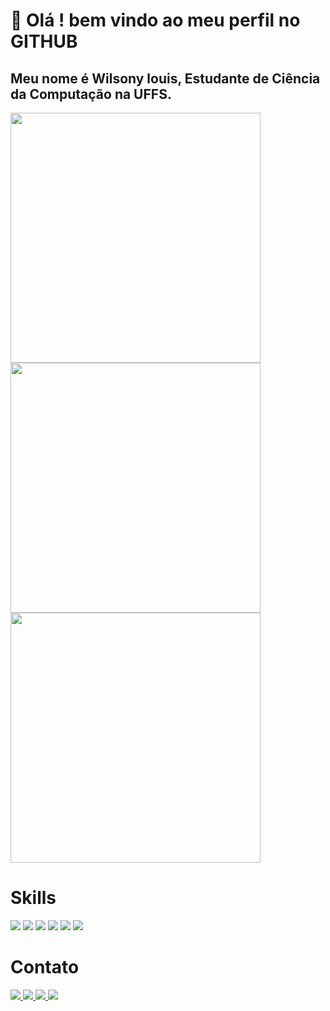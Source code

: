 # 👋 Olá ! bem vindo ao meu perfil no GITHUB
## Meu nome é Wilsony louis, Estudante de Ciência da Computação na UFFS. 
<img src = "https://camo.githubusercontent.com/5111008c098c5ad82f4c370cf8a1df7c1fca8115284a02687a41f0930d0b7a9e/68747470733a2f2f6769746875622d726561646d652d73746174732e76657263656c2e6170702f6170693f757365726e616d653d536f6e792d617274267468656d653d7675652d6461726b2673686f775f69636f6e733d7472756526686964655f626f726465723d7472756526636f756e745f707269766174653d74727565" width = "400"/>
<img src = "https://camo.githubusercontent.com/ad84c3223e4e9198cfdcee968654fb8f03e1c2802f92bba6a44f4ee5bc511135/68747470733a2f2f6769746875622d726561646d652d73747265616b2d73746174732e6865726f6b756170702e636f6d2f3f757365723d536f6e792d617274267468656d653d7675652d6461726b26686964655f626f726465723d74727565" width = "400"/>
<img src = "https://camo.githubusercontent.com/2d24815f6e0f86c489408247885538c4245ffff9b9a5a2980291eee8d92d8efa/68747470733a2f2f6769746875622d726561646d652d73746174732e76657263656c2e6170702f6170692f746f702d6c616e67732f3f757365726e616d653d536f6e792d617274267468656d653d7675652d6461726b2673686f775f69636f6e733d7472756526686964655f626f726465723d74727565266c61796f75743d636f6d70616374" width = "400"/>

# Skills
<div>
   <img src = "https://img.shields.io/badge/Python-3776AB?style=for-the-badge&logo=python&logoColor=white"/>
      <img src = "https://img.shields.io/badge/HTML-239120?style=for-the-badge&logo=html5&logoColor=white"/>
         <img src = "https://img.shields.io/badge/CSS-239120?&style=for-the-badge&logo=css3&logoColor=white"/>
             <img src = "https://img.shields.io/badge/JavaScript-F7DF1E?style=for-the-badge&logo=javascript&logoColor=black"/>
      <img src = "https://img.shields.io/badge/C-00599C?style=for-the-badge&logo=c&logoColor=white"/>
         <img src = "https://img.shields.io/badge/C%2B%2B-00599C?style=for-the-badge&logo=c%2B%2B&logoColor=white"/>
</div>

# Contato
<div>
  <a href = "https://instagram.com/sonylouis_/">
  <img src = "https://img.shields.io/badge/Instagram-E4405F?style=for-the-badge&logo=instagram&logoColor=white"/>
  </a>
    <a href = "https://www.linkedin.com /in/wilsony-louis-0475132a1">
     <img src = "https://img.shields.io/badge/LinkedIn-0077B5?style=for-the-badge&logo=linkedin&logoColor=white"/>
        </a>
   <a href = "https://mailto: wilsonylouis8@gmail.com">
        <img src = "https://img.shields.io/badge/Gmail-D14836?style=for-the-badge&logo=gmail&logoColor=white"/>
       </a>
  <a href = "https://wa.me/5549998361842?text=Ol%C3%A1!" >
  <img src = "https://img.shields.io/badge/WhatsApp-25D366?style=for-the-badge&logo=whatsapp&logoColor=white"/>
  </a>
</div>

